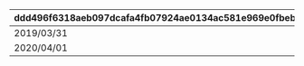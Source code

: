 |ddd496f6318aeb097dcafa4fb07924ae0134ac581e969e0fbeb394b51e919e96|3e5b917d9876db82193c821601253a635aa22b0b655ca3aa6bb5ad32d02717ee|df95f4bd57d19cbd4b07bd8fa701a0d58f9f358721ddeb3a7d8505d9297adde9|39492d1964b6d340989df6633b85ad73686c9020a244e59c15eb14de129aa691|ef9b2fd40754c19e7c42e65cd29a4534a4f16565b8ac23987715aba2ba31b70a|eedfa7c4149ebb38e34a8556d86af0a28a8a732c62be0cbc06f6660f2dd420c5|e995fcc07ac0d545d440213557972837f01cdc96c41bf34c18c16606541c9731|34e35746184ba7b73eba59d257adb68f0faece556992abd408f74e4405c5c9a8|f35c43a9b745227f1840380deb8bc5a3cfe1d93d99f7e2dcb579566810dcc4f3|0938531f81ed43decf5b3b094e26e3a9326290c1897e6474b50f0563d981cec2|
| --- | --- | --- | --- | --- | --- | --- | --- | --- | --- |
|2019/03/31|2019/04/08 23:59:59|2019/03/31|0|2019/04/02 5:00:00|2019/04/01 23:59:59|2019/04/01 22:00:00|1001100|1001200|1001|
|2020/04/01|2020/04/08 23:59:59|2020/04/01|1001|2020/04/02 5:00:00|2020/04/01 23:59:59|2020/04/01|1002100|1002200|1002|